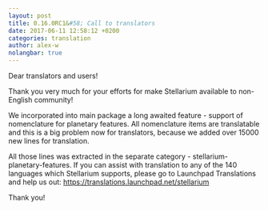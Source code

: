 ```yaml
---
layout: post
title: 0.16.0RC1&#58; Call to translators
date: 2017-06-11 12:58:12 +0200
categories: translation
author: alex-w
nolangbar: true
---
```

Dear translators and users!

Thank you very much for your efforts for make Stellarium available to non-English community!

We incorporated into main package a long awaited feature - support of nomenclature for planetary features. All nomenclature items are translatable and this is a big problem now for translators, because we added over 15000 new lines for translation.

All those lines was extracted in the separate category - stellarium-planetary-features. If you can assist with translation to any of the 140 languages which Stellarium supports, please go to Launchpad Translations and help us out: https://translations.launchpad.net/stellarium

Thank you!
